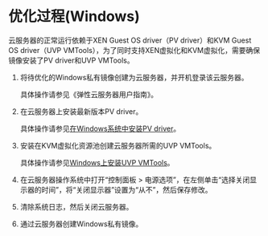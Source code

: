# 优化过程\(Windows\)<a name="ZH-CN_TOPIC_0047501112"></a>

云服务器的正常运行依赖于XEN Guest OS driver（PV driver）和KVM Guest OS driver（UVP VMTools），为了同时支持XEN虚拟化和KVM虚拟化，需要确保镜像安装了PV driver和UVP VMTools。

1.  将待优化的Windows私有镜像创建为云服务器，并开机登录该云服务器。

    具体操作请参见《弹性云服务器用户指南》。

2.  在云服务器上安装最新版本PV driver。

    具体操作请参见[在Windows系统中安装PV driver](在Windows系统中安装PV-driver.md)。

3.  安装在KVM虚拟化资源池创建云服务器所需的UVP VMTools。

    具体操作请参见[Windows上安装UVP VMTools](Windows上安装UVP-VMTools.md)。

4.  在云服务器操作系统中打开“控制面板 \> 电源选项”，在左侧单击“选择关闭显示器的时间”，将“关闭显示器”设置为“从不”，然后保存修改。
5.  清除系统日志，然后关闭云服务器。
6.  通过云服务器创建Windows私有镜像。

